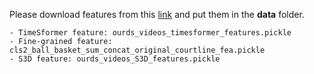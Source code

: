 Please download features from this [link](https://www.dropbox.com/sh/xuobu84y8zk3mn2/AAAVo98tpwZrMkXzT9UI6csSa?dl=0) and put them in the **data** folder.
```
- TimeSformer feature: ourds_videos_timesformer_features.pickle
- Fine-grained feature: cls2_ball_basket_sum_concat_original_courtline_fea.pickle
- S3D feature: ourds_videos_S3D_features.pickle
```

